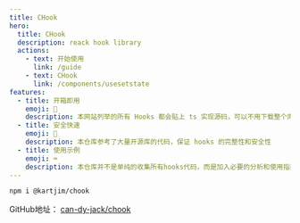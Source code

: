 ```yaml
---
title: CHook
hero:
  title: CHook
  description: reack hook library
  actions:
    - text: 开始使用
      link: /guide
    - text: CHook
      link: /components/usesetstate
features:
  - title: 开箱即用
    emoji: 🧰
    description: 本网站列举的所有 Hooks 都会贴上 ts 实现源码，可以不用下载整个库，直接复制某一个 Hook 到你的项目中即可！
  - title: 安全快速
    emoji: 🔐
    description: 本仓库参考了大量开源库的代码，保证 hooks 的完整性和安全性
  - title: 使用示例
    emoji: ⌨️
    description: 本仓库并不是单纯的收集所有hooks代码，而是加入必要的分析和使用指南，更有代码块demo展示
---
```


```bash
npm i @kartjim/chook
```

GitHub地址： [can-dy-jack/chook](https://github.com/can-dy-jack/chook)
